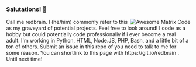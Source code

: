 ### Salutations! 👋
<img src = 'https://github.com/MarikIshtar007/MarikIshtar007/blob/master/images/matrix.gif' alt = 'Awesome Matrix Code' align='right'/>
Call me redbrain.  
I (he/him) commonly refer to this as my graveyard of potential projects. Feel free to look around!  
I code as a hobby but could potentially code professionally if i ever become a real adult.  
I'm working in Python, HTML, Node.JS, PHP, Bash, and a little bit of a ton of others.  
Submit an issue in this repo of you need to talk to me for some reason.  
You can shortlink to this page with https://git.io/redbrain .  
Until next time!

<!--
**redbrain/redbrain** is a ✨ _special_ ✨ repository because its `README.md` (this file) appears on your GitHub profile.

Here are some ideas to get you started:

- 🔭 I’m currently working on ...
- 🌱 I’m currently learning ...
- 👯 I’m looking to collaborate on ...
- 🤔 I’m looking for help with ...
- 💬 Ask me about ...
- 📫 How to reach me: ...
- 😄 Pronouns: ...
- ⚡ Fun fact: ...
-->
